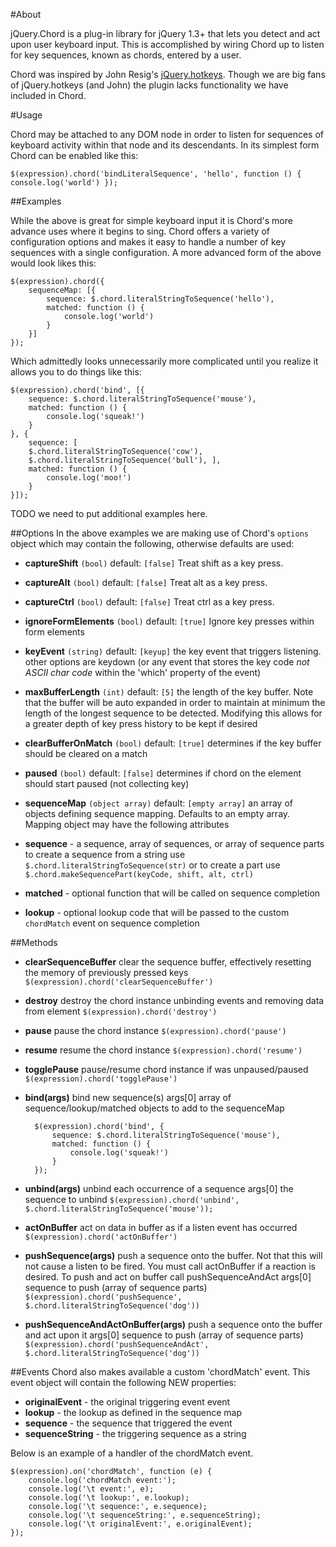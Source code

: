 #About

jQuery.Chord is a plug-in library for jQuery 1.3+ that lets you detect and act upon user keyboard input. This is accomplished by wiring Chord up to listen for key sequences, known as chords, entered by a user.

Chord was inspired by John Resig's [jQuery.hotkeys](https://github.com/jeresig/jquery.hotkeys). Though we are big fans of jQuery.hotkeys (and John) the plugin lacks functionality we have included in Chord.

#Usage

Chord may be attached to any DOM node in order to listen for sequences of keyboard activity within that node and its descendants. In its simplest form Chord can be enabled like this:

    $(expression).chord('bindLiteralSequence', 'hello', function () { console.log('world') });

##Examples

While the above is great for simple keyboard input it is Chord's more advance uses where it begins to sing. Chord offers a variety of configuration options and makes it easy to handle a number of key sequences with a single configuration. A more advanced form of the above would look likes this:

    $(expression).chord({
        sequenceMap: [{
            sequence: $.chord.literalStringToSequence('hello'),
            matched: function () {
                console.log('world')
            }
        }]
    });

Which admittedly looks unnecessarily more complicated until you realize it allows you to do things like this:

    $(expression).chord('bind', [{
        sequence: $.chord.literalStringToSequence('mouse'),
        matched: function () {
            console.log('squeak!')
        }
    }, {
        sequence: [
        $.chord.literalStringToSequence('cow'),
        $.chord.literalStringToSequence('bull'), ],
        matched: function () {
            console.log('moo!')
        }
    }]);

TODO we need to put additional examples here.

##Options
In the above examples we are making use of Chord's `options` object which may contain the following, otherwise defaults are used:

- **captureShift** `(bool)` default: `[false]`
Treat shift as a key press. 

- **captureAlt** `(bool)` default: `[false]`
Treat alt as a key press.

- **captureCtrl** `(bool)` default: `[false]`
Treat ctrl as a key press.        

- **ignoreFormElements** `(bool)` default: `[true]`
Ignore key presses within form elements

- **keyEvent** `(string)` default: `[keyup]`
the key event that triggers listening. other options are keydown (or any event that stores the key code *not ASCII char code* within the 'which' property of the event)

- **maxBufferLength** `(int)` default: `[5]`
the length of the key buffer. Note that the buffer will be auto expanded in order to maintain at minimum the length of the longest sequence to be detected. Modifying this allows for a greater depth of key press history to be kept if desired

- **clearBufferOnMatch** `(bool)` default: `[true]`
determines if the key buffer should be cleared on a match

- **paused** `(bool)` default: `[false]`
determines if chord on the element should start paused (not collecting key)

- **sequenceMap** `(object array)` default: `[empty array]`
an array of objects defining sequence mapping. Defaults to an empty array. Mapping object may have the following attributes

 - **sequence** - a sequence, array of sequences, or array of sequence parts
to create a sequence from a string use
`$.chord.literalStringToSequence(str)`
or to create a part use
`$.chord.makeSequencePart(keyCode, shift, alt, ctrl)`

 - **matched** - optional function that will be called on sequence completion

 - **lookup** - optional lookup code that will be passed to the custom `chordMatch` event on sequence completion

##Methods

- **clearSequenceBuffer**
clear the sequence buffer, effectively resetting the memory of previously pressed keys
`$(expression).chord('clearSequenceBuffer')`

- **destroy**
destroy the chord instance unbinding events and removing data from element
`$(expression).chord('destroy')`

- **pause**
pause the chord instance
`$(expression).chord('pause')`

- **resume**
resume the chord instance
`$(expression).chord('resume')`

- **togglePause**
pause/resume chord instance if was unpaused/paused
`$(expression).chord('togglePause')`

- **bind(args)**
bind new sequence(s)
args[0] array of sequence/lookup/matched objects to add to the sequenceMap

        $(expression).chord('bind', {
            sequence: $.chord.literalStringToSequence('mouse'),
            matched: function () {
                console.log('squeak!')
            }
        });

- **unbind(args)**
unbind each occurrence of a sequence
args[0] the sequence to unbind
`$(expression).chord('unbind', $.chord.literalStringToSequence('mouse'));`

- **actOnBuffer**
act on data in buffer as if a listen event has occurred
`$(expression).chord('actOnBuffer')`

- **pushSequence(args)**
push a sequence onto the buffer. Not that this will not cause a listen to be fired. You must call actOnBuffer if a reaction is desired. To push and act on buffer call pushSequenceAndAct
args[0] sequence to push (array of sequence parts)
`$(expression).chord('pushSequence', $.chord.literalStringToSequence('dog'))`

- **pushSequenceAndActOnBuffer(args)**
push a sequence onto the buffer and act upon it
args[0] sequence to push (array of sequence parts)
`$(expression).chord('pushSequenceAndAct', $.chord.literalStringToSequence('dog'))`

##Events
Chord also makes available a custom 'chordMatch' event. This event object will contain the following NEW properties:

- **originalEvent** - the original triggering event event
- **lookup** - the lookup as defined in the sequence map
- **sequence** - the sequence that triggered the event
- **sequenceString** - the triggering sequence as a string

Below is an example of a handler of the chordMatch event.

    $(expression).on('chordMatch', function (e) {
        console.log('chordMatch event:');
        console.log('\t event:', e);
        console.log('\t lookup:', e.lookup);
        console.log('\t sequence:', e.sequence);
        console.log('\t sequenceString:', e.sequenceString);
        console.log('\t originalEvent:', e.originalEvent);
    });